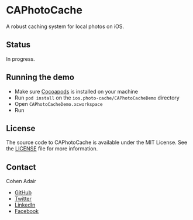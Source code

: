 # CAPhotoCache
A robust caching system for local photos on iOS.


## Status
In progress.


## Running the demo
* Make sure [Cocoapods](https://guides.cocoapods.org/using/getting-started.html) is installed on your machine
* Run `pod install` on the `ios.photo-cache/CAPhotoCacheDemo` directory
* Open `CAPhotoCacheDemo.xcworkspace`
* Run


## License

The source code to CAPhotoCache is available under the MIT License. See the [LICENSE](https://raw.githubusercontent.com/cohenadair/ios.photo-cache/master/LICENSE) file for more information.


## Contact

Cohen Adair

* [GitHub](https://github.com/cohenadair)
* [Twitter](http://twitter.com/cohenadair)
* [LinkedIn](https://ca.linkedin.com/in/cohenadair)
* [Facebook](https://www.facebook.com/cohen.adair)
